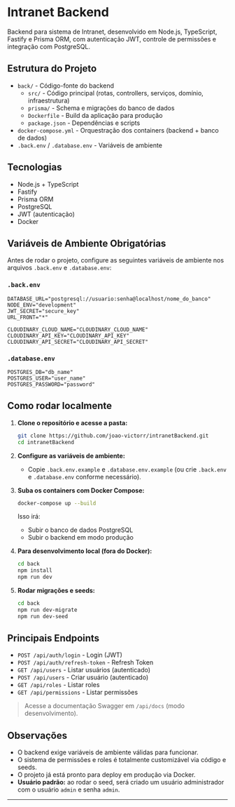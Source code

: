 # Intranet Backend

Backend para sistema de Intranet, desenvolvido em Node.js, TypeScript, Fastify e Prisma ORM, com autenticação JWT, controle de permissões e integração com PostgreSQL.

## Estrutura do Projeto

- `back/` - Código-fonte do backend
  - `src/` - Código principal (rotas, controllers, serviços, domínio, infraestrutura)
  - `prisma/` - Schema e migrações do banco de dados
  - `Dockerfile` - Build da aplicação para produção
  - `package.json` - Dependências e scripts
- `docker-compose.yml` - Orquestração dos containers (backend + banco de dados)
- `.back.env` / `.database.env` - Variáveis de ambiente

## Tecnologias

- Node.js + TypeScript
- Fastify
- Prisma ORM
- PostgreSQL
- JWT (autenticação)
- Docker

## Variáveis de Ambiente Obrigatórias

Antes de rodar o projeto, configure as seguintes variáveis de ambiente nos arquivos `.back.env` e `.database.env`:

### `.back.env`

```env
DATABASE_URL="postgresql://usuario:senha@localhost/nome_do_banco"
NODE_ENV="development"
JWT_SECRET="secure_key"
URL_FRONT="*"

CLOUDINARY_CLOUD_NAME="CLOUDINARY_CLOUD_NAME"
CLOUDINARY_API_KEY="CLOUDINARY_API_KEY"
CLOUDINARY_API_SECRET="CLOUDINARY_API_SECRET"
```

### `.database.env`

```env
POSTGRES_DB="db_name"
POSTGRES_USER="user_name"
POSTGRES_PASSWORD="password"
```

## Como rodar localmente

1. **Clone o repositório e acesse a pasta:**
   ```sh
   git clone https://github.com/joao-victorr/intranetBackend.git
   cd intranetBackend
   ```

2. **Configure as variáveis de ambiente:**
   - Copie `.back.env.example` e `.database.env.example` (ou crie `.back.env` e `.database.env` conforme necessário).

3. **Suba os containers com Docker Compose:**
   ```sh
   docker-compose up --build
   ```

   Isso irá:
   - Subir o banco de dados PostgreSQL
   - Subir o backend em modo produção

4. **Para desenvolvimento local (fora do Docker):**
   ```sh
   cd back
   npm install
   npm run dev
   ```

5. **Rodar migrações e seeds:**
   ```sh
   cd back
   npm run dev-migrate
   npm run dev-seed
   ```

## Principais Endpoints

- `POST /api/auth/login` - Login (JWT)
- `POST /api/auth/refresh-token` - Refresh Token
- `GET /api/users` - Listar usuários (autenticado)
- `POST /api/users` - Criar usuário (autenticado)
- `GET /api/roles` - Listar roles
- `GET /api/permissions` - Listar permissões

> Acesse a documentação Swagger em `/api/docs` (modo desenvolvimento).

## Observações

- O backend exige variáveis de ambiente válidas para funcionar.
- O sistema de permissões e roles é totalmente customizável via código e seeds.
- O projeto já está pronto para deploy em produção via Docker.
- **Usuário padrão:** ao rodar o seed, será criado um usuário administrador com o usuário `admin` e senha `admin`.

---
